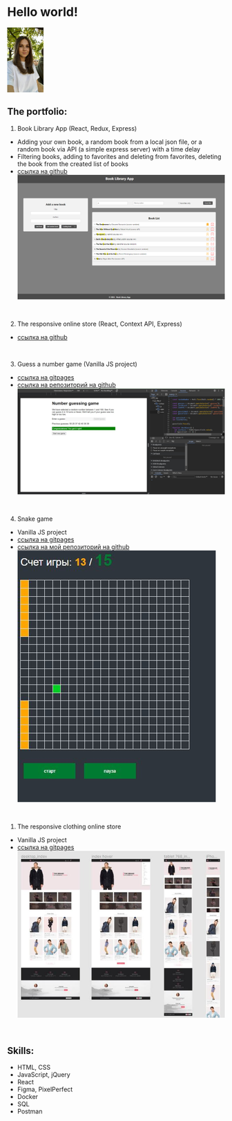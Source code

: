 # Hello world!
<img src="/img/photo.jpg" height="150" />
<br>

## The portfolio:

1. Book Library App (React, Redux, Express)
- Adding your own book, a random book from a local json file, or a random book via API (a simple express server) with a time delay
- Filtering books, adding to favorites and deleting from favorites, deleting the book from the created list of books
- [ссылка на github](https://github.com/oazakharova/book-library-app)
![скриншот](/img/book-library-app.png)
<br>

2. The responsive online store (React, Context API, Express)
- [ссылка на github](https://github.com/oazakharova/home-accessories-store)
<br>

3. Guess a number game (Vanilla JS project)
- [ссылка на gitpages](https://oazakharova.github.io/guessNumberGame)
- [ссылка на репозиторий на github](https://github.com/oazakharova/guessNumberGame)
![скриншот](/img/guessNumberGameImg.jpg)
<br>

4. Snake game
- Vanilla JS project
- [ссылка на gitpages](https://oazakharova.github.io/snakeGame)
- [ссылка на мой репозиторий на github](https://github.com/oazakharova/snakeGame)
![скриншот](/img/snakeGameImg.JPG)
<br>

1. The responsive clothing online store
- Vanilla JS project
- [ссылка на gitpages](https://oazakharova.github.io/onlineClothingStore)
![скриншот](/img/brandShopImg.JPG)
<br>

## Skills:
- HTML, CSS
- JavaScript, jQuery
- React
- Figma, PixelPerfect
- Docker
- SQL
- Postman



